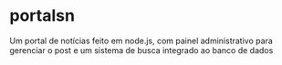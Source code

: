 # portalsn
Um portal de notícias feito em node.js, com painel administrativo para gerenciar o post e um sistema de busca integrado ao banco de dados
